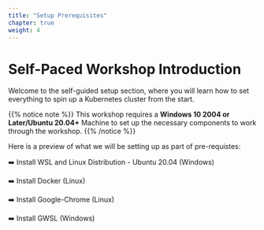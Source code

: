 ```yaml
---
title: "Setup Prerequisites"
chapter: true
weight: 4
---
```


# Self-Paced Workshop Introduction

Welcome to the self-guided setup section, where you will learn how to set everything to spin up a Kubernetes cluster from the start. ​

{{% notice note %}}
This workshop requires a **Windows 10 2004 or Later/Ubuntu 20.04+** Machine to set up the necessary components to work through the workshop.
{{% /notice %}}


Here is a preview of what we will be setting up as part of pre-requistes:

:arrow_right: Install WSL and Linux Distribution - Ubuntu 20.04 (Windows)

:arrow_right: Install Docker (Linux)

:arrow_right: Install Google-Chrome (Linux)

:arrow_right: Install GWSL (Windows)
